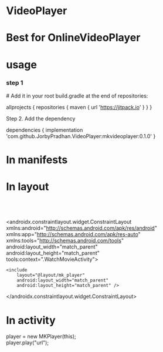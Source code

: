 # VideoPlayer
# Best for OnlineVideoPlayer
# usage

<h3>step 1</h3>
# Add it in your root build.gradle at the end of repositories:

 allprojects {
		repositories {
			maven { url 'https://jitpack.io' }
		}
	}
  
 Step 2. Add the dependency
 
 dependencies {
	        implementation 'com.github.JorbyPradhan.VideoPlayer:mkvideoplayer:0.1.0'
	}

# In manifests 
 <activity android:name=".WatchMovieActivity"
    android:configChanges="keyboardHidden|orientation|screenSize"
    android:screenOrientation="sensor"
		 android:theme="@style/AppTheme.NoActionBar">

# In layout
#
 <?xml version="1.0" encoding="utf-8"?> <br/>
 
 <androidx.constraintlayout.widget.ConstraintLayout 
    xmlns:android="http://schemas.android.com/apk/res/android"
    xmlns:app="http://schemas.android.com/apk/res-auto"
    xmlns:tools="http://schemas.android.com/tools"  
    android:layout_width="match_parent"
    android:layout_height="match_parent"
    tools:context=".WatchMovieActivity"> <br/>
    
    <include
        layout="@layout/mk_player"
        android:layout_width="match_parent"
        android:layout_height="match_parent" />
	
	
 </androidx.constraintlayout.widget.ConstraintLayout>

# In activity

 player = new MKPlayer(this); <br/>
        player.play("url");
